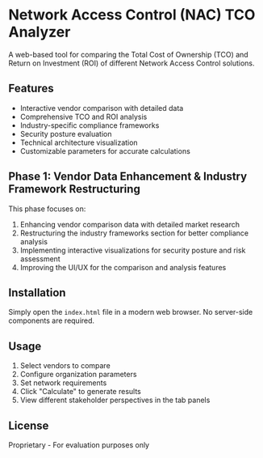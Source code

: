 # Network Access Control (NAC) TCO Analyzer

A web-based tool for comparing the Total Cost of Ownership (TCO) and Return on Investment (ROI) of different Network Access Control solutions.

## Features

- Interactive vendor comparison with detailed data
- Comprehensive TCO and ROI analysis
- Industry-specific compliance frameworks
- Security posture evaluation
- Technical architecture visualization
- Customizable parameters for accurate calculations

## Phase 1: Vendor Data Enhancement & Industry Framework Restructuring

This phase focuses on:

1. Enhancing vendor comparison data with detailed market research
2. Restructuring the industry frameworks section for better compliance analysis
3. Implementing interactive visualizations for security posture and risk assessment
4. Improving the UI/UX for the comparison and analysis features

## Installation

Simply open the `index.html` file in a modern web browser. No server-side components are required.

## Usage

1. Select vendors to compare
2. Configure organization parameters
3. Set network requirements
4. Click "Calculate" to generate results
5. View different stakeholder perspectives in the tab panels

## License

Proprietary - For evaluation purposes only

